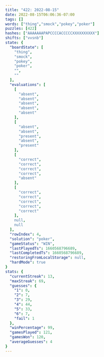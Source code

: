 ```yaml
---
title: "422: 2022-08-15"
date: 2022-08-15T06:06:36-07:00
tags: []
words: ["thing","smock","pokey","poker"]
puzzles: [422]
hashes: ["AAAAAAAPAPCCCCACCCCCXXXXXXXXXX"]
shifts: ["vvsnb"]
state: {
  "boardState": [
    "thing",
    "smock",
    "pokey",
    "poker",
    "",
    ""
  ],
  "evaluations": [
    [
      "absent",
      "absent",
      "absent",
      "absent",
      "absent"
    ],
    [
      "absent",
      "absent",
      "present",
      "absent",
      "present"
    ],
    [
      "correct",
      "correct",
      "correct",
      "correct",
      "absent"
    ],
    [
      "correct",
      "correct",
      "correct",
      "correct",
      "correct"
    ],
    null,
    null
  ],
  "rowIndex": 4,
  "solution": "poker",
  "gameStatus": "WIN",
  "lastPlayedTs": 1660568796689,
  "lastCompletedTs": 1660568796689,
  "restoringFromLocalStorage": null,
  "hardMode": true
}
stats: {
  "currentStreak": 13,
  "maxStreak": 69,
  "guesses": {
    "1": 0,
    "2": 7,
    "3": 29,
    "4": 44,
    "5": 33,
    "6": 7,
    "fail": 1
  },
  "winPercentage": 99,
  "gamesPlayed": 121,
  "gamesWon": 120,
  "averageGuesses": 4
}
---
```


<!-- more -->
